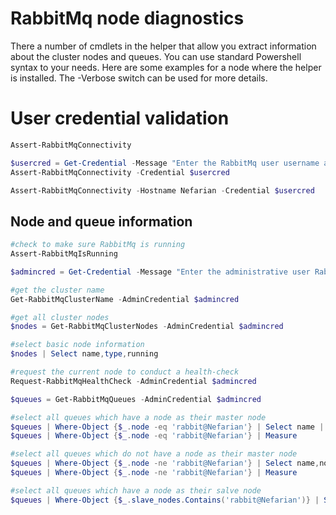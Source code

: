# RabbitMq node diagnostics

There a number of cmdlets in the helper that allow you extract information about the cluster nodes and queues. You can use standard Powershell syntax to your needs. Here are some examples for a node where the helper is installed. The -Verbose switch can be used for more details.

# User credential validation
```powershell
Assert-RabbitMqConnectivity

$usercred = Get-Credential -Message "Enter the RabbitMq user username and password to validate";
Assert-RabbitMqConnectivity -Credential $usercred

Assert-RabbitMqConnectivity -Hostname Nefarian -Credential $usercred

```

## Node and queue information
```powershell
#check to make sure RabbitMq is running
Assert-RabbitMqIsRunning

$admincred = Get-Credential -Message "Enter the administrative user RabbitMq user username and password";

#get the cluster name
Get-RabbitMqClusterName -AdminCredential $admincred

#get all cluster nodes
$nodes = Get-RabbitMqClusterNodes -AdminCredential $admincred

#select basic node information
$nodes | Select name,type,running

#request the current node to conduct a health-check 
Request-RabbitMqHealthCheck -AdminCredential $admincred

$queues = Get-RabbitMqQueues -AdminCredential $admincred

#select all queues which have a node as their master node
$queues | Where-Object {$_.node -eq 'rabbit@Nefarian'} | Select name | format-list
$queues | Where-Object {$_.node -eq 'rabbit@Nefarian'} | Measure

#select all queues which do not have a node as their master node
$queues | Where-Object {$_.node -ne 'rabbit@Nefarian'} | Select name,node | format-list
$queues | Where-Object {$_.node -ne 'rabbit@Nefarian'} | Measure

#select all queues which have a node as their salve node
$queues | Where-Object {$_.slave_nodes.Contains('rabbit@Nefarian')} | Select name,node | format-list
```
